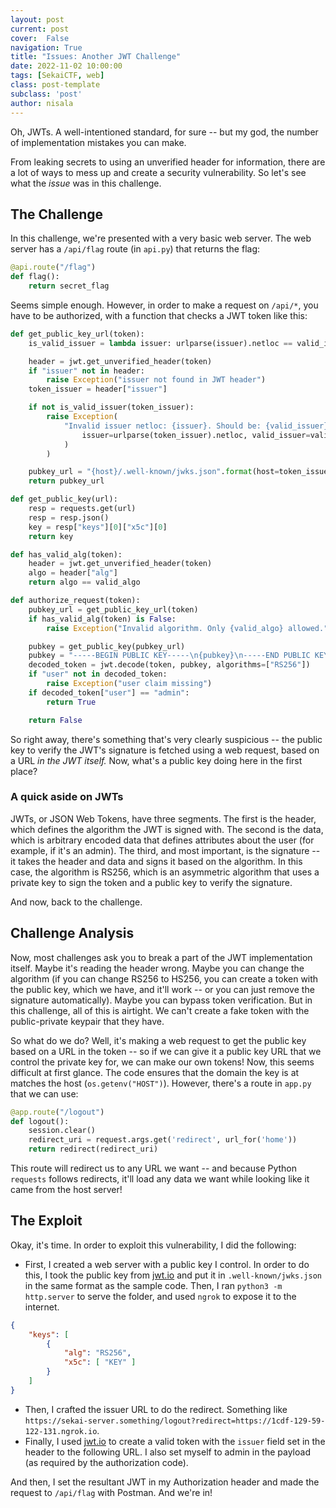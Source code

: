 ```yaml
---
layout: post
current: post
cover:  False
navigation: True
title: "Issues: Another JWT Challenge"
date: 2022-11-02 10:00:00
tags: [SekaiCTF, web]
class: post-template
subclass: 'post'
author: nisala
---
```


Oh, JWTs. A well-intentioned standard, for sure -- but my god, the number of implementation mistakes you can make.

From leaking secrets to using an unverified header for information, there are a lot of ways to mess up and create a security vulnerability. So let's see what the *issue* was in this challenge.

## The Challenge

In this challenge, we're presented with a very basic web server. The web server has a `/api/flag` route (in `api.py`) that returns the flag:

```py
@api.route("/flag")
def flag():
    return secret_flag
```

Seems simple enough. However, in order to make a request on `/api/*`, you have to be authorized, with a function that checks a JWT token like this:

```py
def get_public_key_url(token):
    is_valid_issuer = lambda issuer: urlparse(issuer).netloc == valid_issuer_domain

    header = jwt.get_unverified_header(token)
    if "issuer" not in header:
        raise Exception("issuer not found in JWT header")
    token_issuer = header["issuer"]

    if not is_valid_issuer(token_issuer):
        raise Exception(
            "Invalid issuer netloc: {issuer}. Should be: {valid_issuer}".format(
                issuer=urlparse(token_issuer).netloc, valid_issuer=valid_issuer_domain
            )
        )

    pubkey_url = "{host}/.well-known/jwks.json".format(host=token_issuer)
    return pubkey_url

def get_public_key(url):
    resp = requests.get(url)
    resp = resp.json()
    key = resp["keys"][0]["x5c"][0]
    return key

def has_valid_alg(token):
    header = jwt.get_unverified_header(token)
    algo = header["alg"]
    return algo == valid_algo

def authorize_request(token):
    pubkey_url = get_public_key_url(token)
    if has_valid_alg(token) is False:
        raise Exception("Invalid algorithm. Only {valid_algo} allowed.".format(valid_algo=valid_algo))

    pubkey = get_public_key(pubkey_url)
    pubkey = "-----BEGIN PUBLIC KEY-----\n{pubkey}\n-----END PUBLIC KEY-----".format(pubkey=pubkey).encode()
    decoded_token = jwt.decode(token, pubkey, algorithms=["RS256"])
    if "user" not in decoded_token:
        raise Exception("user claim missing")
    if decoded_token["user"] == "admin":
        return True

    return False
```

So right away, there's something that's very clearly suspicious -- the public key to verify the JWT's signature is fetched using a web request, based on a URL *in the JWT itself.* Now, what's a public key doing here in the first place?

### A quick aside on JWTs

JWTs, or JSON Web Tokens, have three segments. The first is the header, which defines the algorithm the JWT is signed with. The second is the data, which is arbitrary encoded data that defines attributes about the user (for example, if it's an admin). The third, and most important, is the signature -- it takes the header and data and signs it based on the algorithm. In this case, the algorithm is RS256, which is an asymmetric algorithm that uses a private key to sign the token and a public key to verify the signature.

And now, back to the challenge.

## Challenge Analysis

Now, most challenges ask you to break a part of the JWT implementation itself. Maybe it's reading the header wrong. Maybe you can change the algorithm (if you can change RS256 to HS256, you can create a token with the public key, which we have, and it'll work -- or you can just remove the signature automatically). Maybe you can bypass token verification. But in this challenge, all of this is airtight. We can't create a fake token with the public-private keypair that they have.

So what do we do? Well, it's making a web request to get the public key based on a URL in the token -- so if we can give it a public key URL that we control the private key for, we can make our own tokens! Now, this seems difficult at first glance. The code ensures that the domain the key is at matches the host (`os.getenv("HOST")`). However, there's a route in `app.py` that we can use:

```py
@app.route("/logout")
def logout():
    session.clear()
    redirect_uri = request.args.get('redirect', url_for('home'))
    return redirect(redirect_uri)
```

This route will redirect us to any URL we want -- and because Python `requests` follows redirects, it'll load any data we want while looking like it came from the host server!

## The Exploit

Okay, it's time. In order to exploit this vulnerability, I did the following:
- First, I created a web server with a public key I control. In order to do this, I took the public key from [jwt.io](https://jwt.io) and put it in `.well-known/jwks.json` in the same format as the sample code. Then, I ran `python3 -m http.server` to serve the folder, and used `ngrok` to expose it to the internet.

```json
{
    "keys": [
        {
            "alg": "RS256",
            "x5c": [ "KEY" ]
        }
    ]
}
```

- Then, I crafted the issuer URL to do the redirect. Something like `https://sekai-server.something/logout?redirect=https://1cdf-129-59-122-131.ngrok.io`.
- Finally, I used [jwt.io](https://jwt.io) to create a valid token with the `issuer` field set in the header to the following URL. I also set myself to admin in the payload (as required by the authorization code).

And then, I set the resultant JWT in my Authorization header and made the request to `/api/flag` with Postman. And we're in!